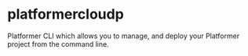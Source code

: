 # platformercloudp
Platformer CLI which allows you to manage, and deploy your Platformer project from the command line.

